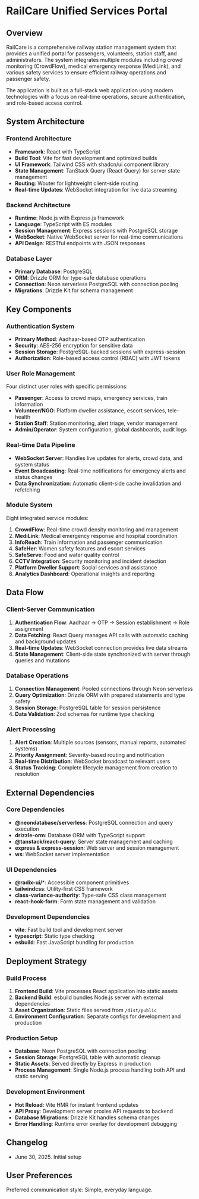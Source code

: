 # RailCare Unified Services Portal

## Overview

RailCare is a comprehensive railway station management system that provides a unified portal for passengers, volunteers, station staff, and administrators. The system integrates multiple modules including crowd monitoring (CrowdFlow), medical emergency response (MediLink), and various safety services to ensure efficient railway operations and passenger safety.

The application is built as a full-stack web application using modern technologies with a focus on real-time operations, secure authentication, and role-based access control.

## System Architecture

### Frontend Architecture
- **Framework**: React with TypeScript
- **Build Tool**: Vite for fast development and optimized builds
- **UI Framework**: Tailwind CSS with shadcn/ui component library
- **State Management**: TanStack Query (React Query) for server state management
- **Routing**: Wouter for lightweight client-side routing
- **Real-time Updates**: WebSocket integration for live data streaming

### Backend Architecture
- **Runtime**: Node.js with Express.js framework
- **Language**: TypeScript with ES modules
- **Session Management**: Express sessions with PostgreSQL storage
- **WebSocket**: Native WebSocket server for real-time communications
- **API Design**: RESTful endpoints with JSON responses

### Database Layer
- **Primary Database**: PostgreSQL
- **ORM**: Drizzle ORM for type-safe database operations
- **Connection**: Neon serverless PostgreSQL with connection pooling
- **Migrations**: Drizzle Kit for schema management

## Key Components

### Authentication System
- **Primary Method**: Aadhaar-based OTP authentication
- **Security**: AES-256 encryption for sensitive data
- **Session Storage**: PostgreSQL-backed sessions with express-session
- **Authorization**: Role-based access control (RBAC) with JWT tokens

### User Role Management
Four distinct user roles with specific permissions:
- **Passenger**: Access to crowd maps, emergency services, train information
- **Volunteer/NGO**: Platform dweller assistance, escort services, tele-health
- **Station Staff**: Station monitoring, alert triage, vendor management
- **Admin/Operator**: System configuration, global dashboards, audit logs

### Real-time Data Pipeline
- **WebSocket Server**: Handles live updates for alerts, crowd data, and system status
- **Event Broadcasting**: Real-time notifications for emergency alerts and status changes
- **Data Synchronization**: Automatic client-side cache invalidation and refetching

### Module System
Eight integrated service modules:
1. **CrowdFlow**: Real-time crowd density monitoring and management
2. **MediLink**: Medical emergency response and hospital coordination
3. **InfoReach**: Train information and passenger communication
4. **SafeHer**: Women safety features and escort services
5. **SafeServe**: Food and water quality control
6. **CCTV Integration**: Security monitoring and incident detection
7. **Platform Dweller Support**: Social services and assistance
8. **Analytics Dashboard**: Operational insights and reporting

## Data Flow

### Client-Server Communication
1. **Authentication Flow**: Aadhaar → OTP → Session establishment → Role assignment
2. **Data Fetching**: React Query manages API calls with automatic caching and background updates
3. **Real-time Updates**: WebSocket connection provides live data streams
4. **State Management**: Client-side state synchronized with server through queries and mutations

### Database Operations
1. **Connection Management**: Pooled connections through Neon serverless
2. **Query Optimization**: Drizzle ORM with prepared statements and type safety
3. **Session Storage**: PostgreSQL table for session persistence
4. **Data Validation**: Zod schemas for runtime type checking

### Alert Processing
1. **Alert Creation**: Multiple sources (sensors, manual reports, automated systems)
2. **Priority Assignment**: Severity-based routing and notification
3. **Real-time Distribution**: WebSocket broadcast to relevant users
4. **Status Tracking**: Complete lifecycle management from creation to resolution

## External Dependencies

### Core Dependencies
- **@neondatabase/serverless**: PostgreSQL connection and query execution
- **drizzle-orm**: Database ORM with TypeScript support
- **@tanstack/react-query**: Server state management and caching
- **express & express-session**: Web server and session management
- **ws**: WebSocket server implementation

### UI Dependencies
- **@radix-ui/***: Accessible component primitives
- **tailwindcss**: Utility-first CSS framework
- **class-variance-authority**: Type-safe CSS class management
- **react-hook-form**: Form state management and validation

### Development Dependencies
- **vite**: Fast build tool and development server
- **typescript**: Static type checking
- **esbuild**: Fast JavaScript bundling for production

## Deployment Strategy

### Build Process
1. **Frontend Build**: Vite processes React application into static assets
2. **Backend Build**: esbuild bundles Node.js server with external dependencies
3. **Asset Organization**: Static files served from `/dist/public`
4. **Environment Configuration**: Separate configs for development and production

### Production Setup
- **Database**: Neon PostgreSQL with connection pooling
- **Session Storage**: PostgreSQL table with automatic cleanup
- **Static Assets**: Served directly by Express in production
- **Process Management**: Single Node.js process handling both API and static serving

### Development Environment
- **Hot Reload**: Vite HMR for instant frontend updates
- **API Proxy**: Development server proxies API requests to backend
- **Database Migrations**: Drizzle Kit handles schema changes
- **Error Handling**: Runtime error overlay for development debugging

## Changelog
- June 30, 2025. Initial setup

## User Preferences

Preferred communication style: Simple, everyday language.